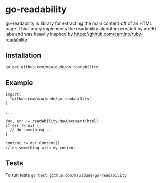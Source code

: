 go-readability
==============

go-readability is library for extracting the main content off of an HTML page. This library implements the readability algorithm created by arc90 labs and was heavily inspired by https://github.com/cantino/ruby-readability.

Installation
------------

`go get github.com/mauidude/go-readability`

Example
-------

```
import(
  "github.com/mauidude/go-readability"
)

...

doc, err := readability.NewDocument(html)
if err != nil {
  // do something ...
}

content := doc.Content()
// do something with my content

```


Tests
-----

To run tests
`go test github.com/mauidude/go-readability`
